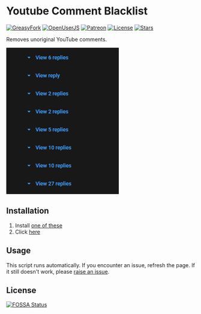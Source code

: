 # Youtube Comment Blacklist

[![GreasyFork](https://img.shields.io/badge/dynamic/json?color=%23990000&label=GreasyFork&query=total_installs&suffix=%20installs&url=https%3A%2F%2Fgreasyfork.org%2Fscripts%2F411035.json)](https://greasyfork.org/scripts/411035)
[![OpenUserJS](https://img.shields.io/badge/dynamic/json?color=%232c3e50&label=OpenUserJS&query=%24.OpenUserJS.installs%5B0%5D.value&suffix=%20installs&url=https%3A%2F%2Fopenuserjs.org%2Fmeta%2FNatoBoram%2FYouTube_Comment_Blacklist.meta.json)](https://openuserjs.org/scripts/NatoBoram/YouTube_Comment_Blacklist)
[![Patreon](https://img.shields.io/badge/dynamic/json?color=%23e85b46&label=Patreon&query=data.attributes.patron_count&suffix=%20patrons&url=https%3A%2F%2Fwww.patreon.com%2Fapi%2Fcampaigns%2F122229)](https://www.patreon.com/NatoBoram)
[![License](https://img.shields.io/github/license/NatoBoram/youtube-comment-blacklist)](https://github.com/NatoBoram/youtube-comment-blacklist/blob/master/LICENSE.md)
[![Stars](https://img.shields.io/github/stars/NatoBoram/youtube-comment-blacklist?style=social)](https://github.com/NatoBoram/youtube-comment-blacklist/stargazers)

Removes unoriginal YouTube comments.

![Example](https://raw.githubusercontent.com/NatoBoram/youtube-comment-blacklist/master/images/example.png)

## Installation

1. Install [one of these](https://github.com/OpenUserJS/OpenUserJS.org/wiki/Userscript-Beginners-HOWTO#how-do-i-get-going)
2. Click [here](https://github.com/NatoBoram/youtube-comment-blacklist/raw/master/youtube-comment-blacklist.user.js)

## Usage

This script runs automatically. If you encounter an issue, refresh the page. If it still doesn't work, please [raise an issue](https://github.com/NatoBoram/youtube-comment-blacklist/issues).

## License

[![FOSSA Status](https://app.fossa.com/api/projects/git%2Bgithub.com%2FNatoBoram%2Fyoutube-comment-blacklist.svg?type=large)](https://app.fossa.com/projects/git%2Bgithub.com%2FNatoBoram%2Fyoutube-comment-blacklist?ref=badge_large)
